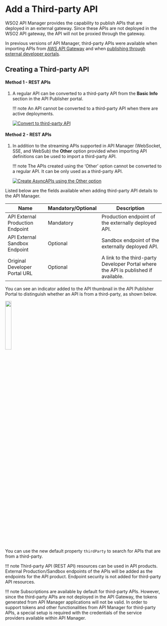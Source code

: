 # Add a Third-party API

WSO2 API Manager provides the capability to publish APIs that are deployed in an external gateway. Since these APIs are not deployed in the WSO2 API gateway, the API will not be proxied through the gateway.

In previous versions of API Manager, third-party APIs were available when importing APIs from [AWS API Gateway]({{base_path}}/deploy-and-publish/publish-on-dev-portal/publish-aws-apis-in-the-dev-portal/) and when [publishing through external developer portals]({{base_path}}/deploy-and-publish/publish-on-dev-portal/publish-to-multiple-external-api-stores/).


## Creating a Third-party API

#### Method 1 - REST APIs

1. A regular API can be converted to a third-party API from the **Basic Info** section in the API Publisher portal.

    !!! note
        An API cannot be converted to a third-party API when there are active deployments.

    [![Convert to third-party API]({{base_path}}/assets/img/develop/convert-to-third-party.png)]({{base_path}}/assets/img/develop/convert-to-third-party.png)

#### Method 2 - REST APIs

1. In addition to the streaming APIs supported in API Manager (WebSocket, SSE, and WebSub) the **Other** option provided when importing API definitions can be used to import a third-party API.

    !!! note
        The APIs created using the ‘Other’ option cannot be converted to a regular API. It can be only used as a third-party API.

    [![Create AsyncAPIs using the Other option]({{base_path}}/assets/img/develop/async-api.png)]({{base_path}}/assets/img/develop/async-api.png)


Listed below are the fields available when adding third-party API details to the API Manager.

| Name                             | Mandatory/Optional | Description                                                                        |
|----------------------------------|--------------------|------------------------------------------------------------------------------------|
| API External Production Endpoint | Mandatory          | Production endpoint of the externally deployed API.                                 |
| API External Sandbox Endpoint    | Optional           | Sandbox endpoint of the externally deployed API.                                    |
| Original Developer Portal URL    | Optional           | A link to the third-party Developer Portal where the API is published if available. |

You can see an indicator added to the API thumbnail in the API Publisher Portal to distinguish whether an API is from a third-party, as shown below.


<a href="{{base_path}}/assets/img/develop/third-party-tag.png"><img src="{{base_path}}/assets/img/develop/third-party-tag.png" width="20%"></a>

You can use the new default property `thirdParty` to search for APIs that are from a third-party.

!!! note
    Third-party API (REST API) resources can be used in API products. External Production/Sandbox endpoints of the APIs will be added as the endpoints for the API product. Endpoint security is not added for third-party API resources.

!!! note
    Subscriptions are available by default for third-party APIs. However, since the third-party APIs are not deployed in the API Gateway, the tokens generated from API Manager applications will not be valid. In order to support tokens and other functionalities from API Manager for third-party APIs, a special setup is required with the credentials of the service providers available within API Manager.
